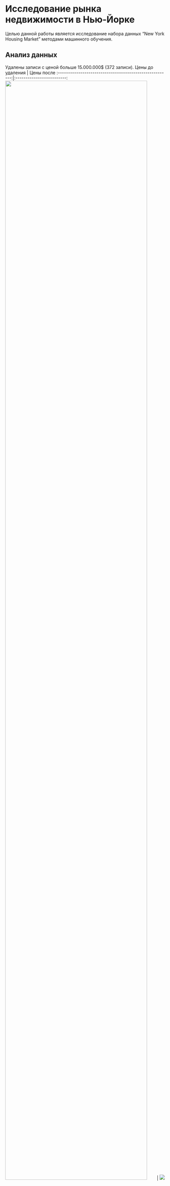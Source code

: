 # Исследование рынка недвижимости в Нью-Йорке
Целью данной работы является исследование набора данных “New York Housing Market” методами машинного обучения.
## Анализ данных

Удалены записи с ценой больше 15.000.000$ (372 записи). 
Цены до удаления                                         | Цены после
:-------------------------------------------------------:|:-------------------------:
<img src="images/prices-1.png" width=94.3% height=94.3%> | <img src="images/prices-2.png">

Количество уникальных брокеров, после приведения названий к нижнему регистру, с 944 сократится до 922.

## Результаты
### Регрессия
Для прогнозирования цены были выбраны признаки: количество спален, ванных комнат, общую площадь, координаты и тип. 

Размер тренировочного набора 30%. Использвался *метод полиномиальной регресии*.

Результаты: 
Метрика                    | Результат
:--------------------------|:------------------
R2 score                   | 0.63545627
Cреднекавдратичная ошибка  | 1208005072731.7632


### Кластеризация
Для кластеризации были выбраны признаки: количество спален, ванных комнат, общую площадь, координаты, цена и тип. Была уменьшена размерностьс помощью *PCA*.
|  | P1        | P2        |
|:-|----------:|----------:|
|0 |  0.039128 |  0.936478 |
|1 | -0.534006 | -0.301995 |
|2 |  0.135099 |  0.852512 |
|3 | -0.624146 | -0.400197 | 
|4 | -0.049632 |  0.896804 |

Параметры *eps* = 0.063 и *min_samples* = 4 были подобраны таким образом, чтобы получить 3 кластера количество кластеров.

**Результат**
<p align="center">
    <img src="images/clust-1.png" width=70% height=70%> 
    <p align="center">
        <em>Распределение записей по кластерам на единичном квадрате</em>
    </p>
</p>
</br>
<p align="center">
    <img src="images/clust-2.png" width=75% height=75%> 
    <p align="center">
        <em>Распределение записей по кластерам на карте Нью-Йорка</em>
    </p>
</p>

Модель реалистично отображает социальную ситуацию и рынки недвижимости соседств в Нью-Йорке. 

### Классификация
Для предсказания типа недвижимости выбраны основные признаки: количество спален, ванных комнат, общую площадь.


**Метод Наивного Байеса с алгоритмом Гаусса**
<p align="center">
    <img src="images/class-1.png" width=70% height=70%> 
</p>
Размер тестовой выборки 15%.

| Название                   | precision | recall | f1-score | support |
|:---------------------------|:---------:|:------:|:--------:|:-------:|
| Co-op for sale             | 0.48      | 0.93   | 0.63     | 390     |
| Condo for sale             | 0.30      | 0.01   | 0.03     | 226     |
| Contingent                 | 0.00      | 0.00   | 0.00     | 25      |
| House for sale             | 0.33      | 0.32   | 0.32     | 245     |
| Multi-family home for sale | 0.56      | 0.46   | 0.50     | 178     |
| Pending                    | 0.00      | 0.00   | 0.00     | 59      |
| Townhouse for sale         | 0.44      | 0.25   | 0.32     | 59      |
| accuracy                   |           |        | 0.46     | 1182    |
| macro avg                  | 0.30      | 0.28   | 0.26     | 1182    |
| weighted avg               | 0.39      | 0.46   | 0.37     | 118     | 


\
**Дерево решений**
<img src="images/class-2.png" width=100% height=100%> 

Размер тестовой выборки 20%.

| Название                   | precision | recall | f1-score | support |
|:---------------------------|:---------:|:------:|:--------:|:-------:|
| Co-op for sale             | 0.78      | 0.85   | 0.82     | 260     |
| Condo for sale             | 0.67      | 0.64   | 0.65     | 151     |
| Contingent                 | 0.00      | 0.00   | 0.00     | 17      |
| House for sale             | 0.56      | 0.73   | 0.64     | 163     |
| Multi-family home for sale | 0.67      | 0.65   | 0.66     | 118     |
| Pending                    | 0.50      | 0.03   | 0.05     | 39      |
| Townhouse for sale         | 0.44      | 0.25   | 0.32     | 59      |
| accuracy                   |           |        | 0.67     | 788     |
| macro avg                  | 0.52      | 0.47   | 0.46     | 788     |
| weighted avg               | 0.65      | 0.67   | 0.65     | 788     |

Точность предсказаний: 0.6725888324873096

**Случайный лес**
 <img src="images/class-3.png" width=100% height=100%> 

| Название                   | precision | recall | f1-score | support |
|:---------------------------|:---------:|:------:|:--------:|:-------:|
| Co-op for sale             | 0.78      | 0.89   | 0.83     | 390     |
| Condo for sale             | 0.70      | 0.63   | 0.66     | 226     |
| Contingent                 | 0.17      | 0.08   | 0.11     | 25      |
| House for sale             | 0.61      | 0.73   | 0.66     | 245     |
| Multi-family home for sale | 0.67      | 0.68   | 0.68     | 178     |
| Pending                    | 0.14      | 0.02   | 0.03     | 59      |
| Townhouse for sale         | 0.56      | 0.39   | 0.46     | 59      |
| accuracy                   |           |        | 0.69     | 1182    |
| macro avg                  | 0.52      | 0.49   | 0.49     | 1182    |
| weighted avg               | 0.66      | 0.69   | 0.67     | 1182    |
